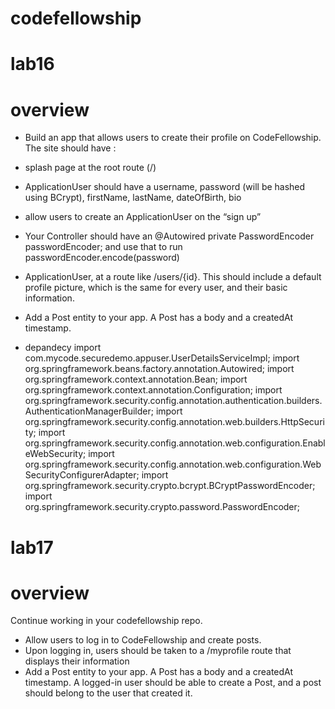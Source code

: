 # codefellowship
# lab16
# overview 
* Build an app that allows users to create their profile on CodeFellowship.
The site should have :
 * splash page at the root route (/)
 * ApplicationUser should have a username, password (will be hashed using BCrypt), firstName, lastName, dateOfBirth, bio
 * allow users to create an ApplicationUser on the “sign up”
 * Your Controller should have an @Autowired private PasswordEncoder passwordEncoder; and use that to run passwordEncoder.encode(password)
 * ApplicationUser, at a route like /users/{id}.
This should include a default profile picture, which is the same for every user, and their basic information.
* Add a Post entity to your app.
A Post has a body and a createdAt timestamp.

* depandecy
import com.mycode.securedemo.appuser.UserDetailsServiceImpl;
import org.springframework.beans.factory.annotation.Autowired;
import org.springframework.context.annotation.Bean;
import org.springframework.context.annotation.Configuration;
import org.springframework.security.config.annotation.authentication.builders.AuthenticationManagerBuilder;
import org.springframework.security.config.annotation.web.builders.HttpSecurity;
import org.springframework.security.config.annotation.web.configuration.EnableWebSecurity;
import org.springframework.security.config.annotation.web.configuration.WebSecurityConfigurerAdapter;
import org.springframework.security.crypto.bcrypt.BCryptPasswordEncoder;
import org.springframework.security.crypto.password.PasswordEncoder;


# lab17
# overview
Continue working in your codefellowship repo.
* Allow users to log in to CodeFellowship and create posts.
* Upon logging in, users should be taken to a /myprofile route that displays their information
* Add a Post entity to your app.
A Post has a body and a createdAt timestamp.
A logged-in user should be able to create a Post, and a post should belong to the user that created it.